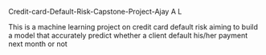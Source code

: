 Credit-card-Default-Risk-Capstone-Project-Ajay A L



This is a machine learning project on credit card default risk aiming to build a model that accurately predict whether a client default his/her payment next month or not
